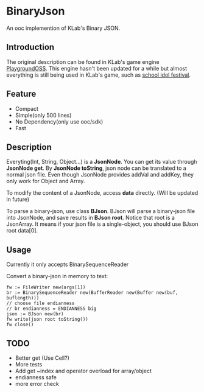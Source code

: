 BinaryJson
==============

An ooc implemention of KLab's Binary JSON.

## Introduction

The original description can be found in KLab's game engine [PlaygroundOSS](https://github.com/KLab/PlaygroundOSS). This engine hasn't been updated for a while but almost everything is still being used in KLab's game, such as [school idol festival](https://play.google.com/store/apps/details?id=klb.android.lovelive).

## Feature

* Compact
* Simple(only 500 lines)
* No Dependency(only use ooc/sdk)
* Fast

## Description

Everyting(Int, String, Object...) is a **JsonNode**. You can get its value through **JsonNode get**.
By **JsonNode toString**, json node can be translated to a normal json file.
Even though JsonNode provides addVal and addKey, they only work for Object and Array.

To modify the content of a JsonNode, access **data** directly. (Will be updated in future)

To parse a binary-json, use class **BJson**. BJson will parse a binary-json file into JsonNode, and
save results in **BJson root**. Notice that root is a JsonArray. It means if your json file is a single-object,
you should use BJson root data[0].

## Usage
Currently it only accepts BinarySequenceReader

Convert a binary-json in memory to text: 

    fw := FileWriter new(args[1])
	br := BinarySequenceReader new(BufferReader new(Buffer new(buf, buflength)))
	// choose file endianness
	// br endianness = ENDIANNESS big 
	json := BJson new(br)
	fw write(json root toString())
	fw close()


## TODO

* Better get (Use Cell<T>?)
* More tests
* Add get ~index and operator overload for array/object
* endianness safe
* more error check
